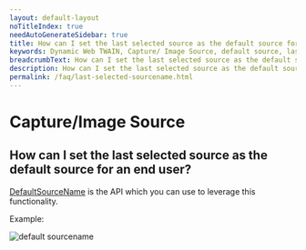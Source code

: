 ```yaml
---
layout: default-layout
noTitleIndex: true
needAutoGenerateSidebar: true
title: How can I set the last selected source as the default source for an end user?
keywords: Dynamic Web TWAIN, Capture/ Image Source, default source, last selected source
breadcrumbText: How can I set the last selected source as the default source for an end user?
description: How can I set the last selected source as the default source for an end user?
permalink: /faq/last-selected-sourcename.html
---
```


# Capture/Image Source

## How can I set the last selected source as the default source for an end user?

<a href="https://www.dynamsoft.com/web-twain/docs/info/api/WebTwain_Acquire.html?ver=latest#defaultsourcename" target="_blank">DefaultSourceName</a> is the API which you can use to leverage this functionality.

Example:

![default sourcename]({{site.assets}}imgs/default-sourcename.png)
